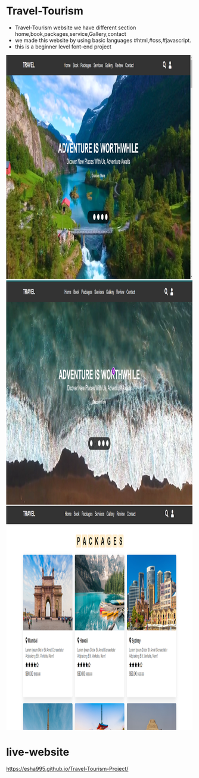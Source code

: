 # Travel-Tourism
- Travel-Tourism website we have different section home,book,packages,service,Gallery,contact
- we made this website by using basic languages #html,#css,#javascript.
- this is a beginner level font-end project
<img src="uploads/Tour-Travelsim 1.png" alt="Girl in a jacket" width="500" height="600">
<img src="uploads/Tour-Travelsim 3.png" alt="Girl in a jacket" width="500" height="600">
<img src="uploads/Tour-Travelsim 2.png" alt="Girl in a jacket" width="500" height="600">

# live-website
https://esha995.github.io/Travel-Tourism-Project/
